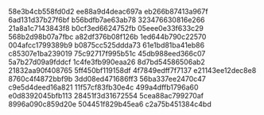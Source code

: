 58e3b4cb558fd0d2
ee88a9d4deac697a
eb266b87413a967f
6ad131d37b27f6bf
b56bdfb7ae63ab78
323476630816e266
21a8a1c7143843f8
b0cf3ed6624752fb
05eee0e33f633c29
568b2d98b07a7fbc
a82df376b08f126b
1ed644b790c22570
004afcc1799389b9
b0875cc525ddda73
61e1bd81ba41eb86
c85307e1ba239019
75c92717f995b51c
45db988eed366c07
5a7b27d09a9fddcf
1c4fe3fb990eaa26
8d7bd54586506ab2
21832aa90f408765
5ff450bf119158df
4f7849edff7f7137
e21143ee12dec8e8
8760c4f4872bbf9b
3dd08ed471686ff3
56ba337ee2470c47
c9e5d4deed16a821
11f57cf83fb30e4c
499a4dffb1796a60
e0d8392045bfb113
28451f3d31672554
5cea88ac799270af
8996a090c859d20e
504451f829b45ea6
c2a75b451384c4bd
